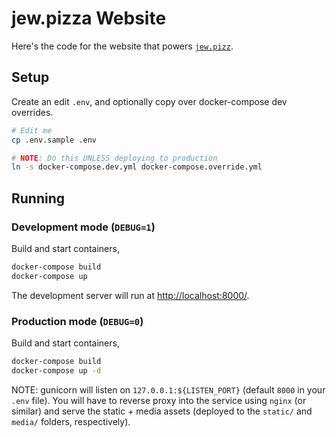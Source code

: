 # jew.pizza Website

Here's the code for the website that powers [`jew.pizz`](https://jew.pizza).

## Setup

Create an edit `.env`, and optionally copy over docker-compose dev overrides.

```bash
# Edit me
cp .env.sample .env

# NOTE: Do this UNLESS deploying to production
ln -s docker-compose.dev.yml docker-compose.override.yml
```

## Running

### Development mode (`DEBUG=1`)

Build and start containers,

```bash
docker-compose build
docker-compose up
```

The development server will run at <http://localhost:8000/>.

### Production mode (`DEBUG=0`)

Build and start containers,

```bash
docker-compose build
docker-compose up -d
```

NOTE: gunicorn will listen on `127.0.0.1:${LISTEN_PORT}` (default `8000` in your `.env` file).
You will have to reverse proxy into the service using `nginx` (or similar) and serve the
static + media assets (deployed to the `static/` and `media/` folders, respectively).
